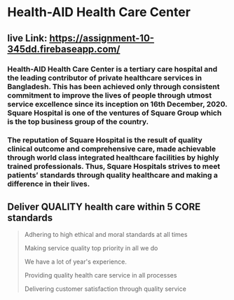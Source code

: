 # Health-AID Health Care Center
 ## live Link: https://assignment-10-345dd.firebaseapp.com/
 
 ### Health-AID Health Care Center is a tertiary care hospital and the leading contributor of private healthcare services in Bangladesh. This has been achieved only through consistent commitment to improve the lives of people through utmost service excellence since its inception on 16th December, 2020. Square Hospital is one of the ventures of Square Group which is the top business group of the country.

### The reputation of Square Hospital is the result of quality clinical outcome and comprehensive care, made achievable through world class integrated healthcare facilities by highly trained professionals. Thus, Square Hospitals strives to meet patients’ standards through quality healthcare and making a difference in their lives.
 
 ## Deliver QUALITY health care within 5 CORE standards
 
> Adhering to high ethical and moral standards at all times
> 
> Making service quality top priority in all we do
> 
> We have a lot of year's experience.
> 
> Providing quality health care service in all processes
> 
> Delivering customer satisfaction through quality service

